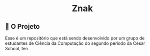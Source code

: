 <h1 align="center">Znak</h1>

## 📝 O Projeto

Esse é um repositório que está sendo desenvolvido por um grupo de estudantes de Ciência da Computação do segundo período da Cesar School, ten
